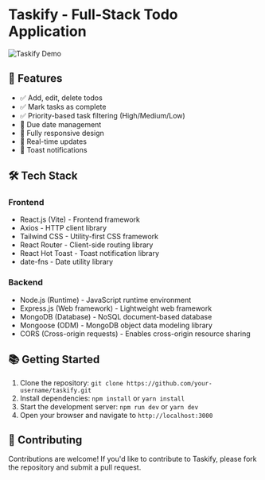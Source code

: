 # Taskify - Full-Stack Todo Application

![Taskify Demo](https://via.placeholder.com/800x400?text=Taskify+Demo+GIF) <!-- Replace with actual screenshot -->

## 🚀 Features

* ✅ Add, edit, delete todos
* ✅ Mark tasks as complete
* ✅ Priority-based task filtering (High/Medium/Low)
* 📅 Due date management
* 📱 Fully responsive design
* 🔄 Real-time updates
* 🔔 Toast notifications

## 🛠 Tech Stack

### Frontend

* React.js (Vite) - Frontend framework
* Axios - HTTP client library
* Tailwind CSS - Utility-first CSS framework
* React Router - Client-side routing library
* React Hot Toast - Toast notification library
* date-fns - Date utility library

### Backend

* Node.js (Runtime) - JavaScript runtime environment
* Express.js (Web framework) - Lightweight web framework
* MongoDB (Database) - NoSQL document-based database
* Mongoose (ODM) - MongoDB object data modeling library
* CORS (Cross-origin requests) - Enables cross-origin resource sharing

## 📚 Getting Started

1. Clone the repository: `git clone https://github.com/your-username/taskify.git`
2. Install dependencies: `npm install` or `yarn install`
3. Start the development server: `npm run dev` or `yarn dev`
4. Open your browser and navigate to `http://localhost:3000`

## 🤝 Contributing

Contributions are welcome! If you'd like to contribute to Taskify, please fork the repository and submit a pull request.

